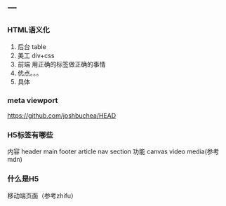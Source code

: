 ## 一

### HTML语义化

1. 后台 table
2. 美工 div+css
3. 前端 用正确的标签做正确的事情
4. 优点。。。
5. 具体

### meta viewport

https://github.com/joshbuchea/HEAD

### H5标签有哪些

内容 header main footer article nav section
功能 canvas video media(参考mdn)

### 什么是H5

移动端页面（参考zhifu）